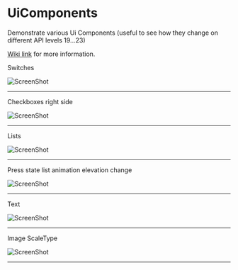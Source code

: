 # UiComponents
Demonstrate various Ui Components (useful to see how they change on different API levels 19...23)


[Wiki link](http://landenlabs.com/android/uicomponents/uicomponents.html) for more information.


Switches 

![ScreenShot](http://landenlabs.com/android/uicomponents/switches.gif)

---

Checkboxes right side
 
![ScreenShot](http://landenlabs.com/android/uicomponents/checkright.gif)

---

Lists 

![ScreenShot](http://landenlabs.com/android/uicomponents/lists.gif)

---

Press state list animation elevation change 

![ScreenShot](http://landenlabs.com/android/uicomponents/elevation.gif)

---

Text

![ScreenShot](https://raw.github.com/landenlabs/UiComponents/master/screenshots/page1-text.png)

---

Image ScaleType 

![ScreenShot](https://raw.github.com/landenlabs/UiComponents/master/screenshots/page3-image-scale.png)

---

